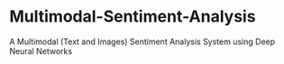 # Multimodal-Sentiment-Analysis
A Multimodal (Text and Images) Sentiment Analysis System using Deep Neural Networks

